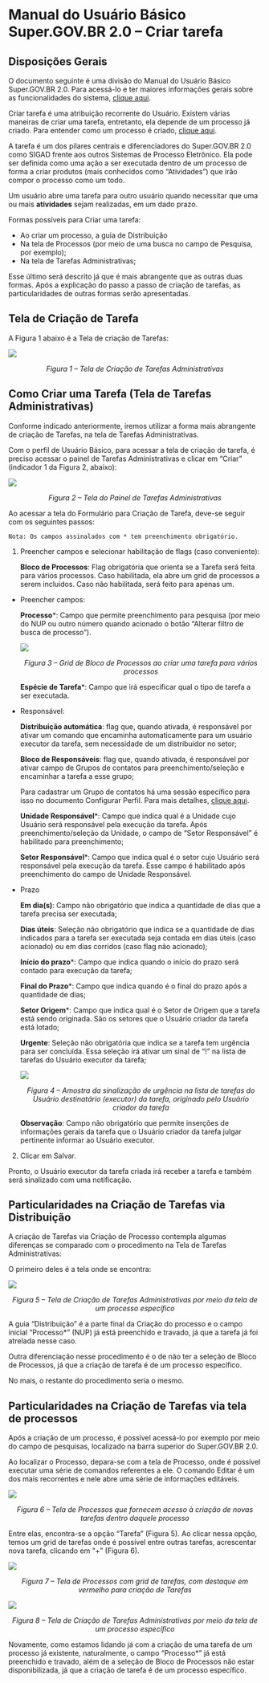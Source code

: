 # Manual do Usuário Básico Super.GOV.BR 2.0 – Criar tarefa

## Disposições Gerais

O documento seguinte é uma divisão do Manual do Usuário Básico Super.GOV.BR 2.0. Para acessá-lo e ter maiores informações gerais sobre as funcionalidades do sistema, <ins>clique aqui</ins>.

Criar tarefa é uma atribuição recorrente do Usuário. Existem várias maneiras de criar uma tarefa, entretanto, ela depende de um processo já criado. Para entender como um processo é criado, <ins>clique aqui</ins>.

A tarefa é um dos pilares centrais e diferenciadores do Super.GOV.BR 2.0 como SIGAD frente aos outros Sistemas de Processo Eletrônico. Ela pode ser definida como uma ação a ser executada dentro de um processo de forma a criar produtos (mais conhecidos como “Atividades”) que irão compor o processo como um todo. 

Um usuário abre uma tarefa para outro usuário quando necessitar que uma ou mais **atividades** sejam realizadas, em um dado prazo.

Formas possíveis para Criar uma tarefa:
- Ao criar um processo, a guia de Distribuição 
- Na tela de Processos (por meio de uma busca no campo de Pesquisa, por exemplo);
- Na tela de Tarefas Administrativas;

Esse último será descrito já que é mais abrangente que as outras duas formas. Após a explicação do passo a passo de criação de tarefas, as particularidades de outras formas serão apresentadas. 

## Tela de Criação de Tarefa

A Figura 1 abaixo é a Tela de criação de Tarefas: 

<img src="../../manual/figuras/Tela_criacao_tarefas_administrativas.png"/><p style="text-align: center;">*Figura 1 – Tela de Criação de Tarefas Administrativas*</p>

## Como Criar uma Tarefa (Tela de Tarefas Administrativas) 

Conforme indicado anteriormente, iremos utilizar a forma mais abrangente de criação de Tarefas, na tela de Tarefas Administrativas. 

Com o perfil de Usuário Básico, para acessar a tela de criação de tarefa, é preciso acessar o painel de Tarefas Administrativas e clicar em “Criar” (indicador 1 da Figura 2, abaixo):

<img src="../../manual/figuras/Tela_painel_tarefas_administrativas.png"/><p style="text-align: center;">*Figura 2 – Tela do Painel de Tarefas Administrativas*</p>

Ao acessar a tela do Formulário para Criação de Tarefa, deve-se seguir com os seguintes passos:


```{note}
Nota: Os campos assinalados com * tem preenchimento obrigatório.
```

1. Preencher campos e selecionar habilitação de flags (caso conveniente): 

	**Bloco de Processos**: Flag obrigatória que orienta se a Tarefa será feita para vários processos. Caso habilitada, ela abre um grid de processos a serem incluídos. Caso não habilitada, será feito para apenas um.

* Preencher campos:

	**Processo***: Campo que permite preenchimento para pesquisa (por meio do NUP ou outro número quando acionado o botão “Alterar filtro de busca de processo”). 
	
	<img src="../../manual/figuras/Grid_bloco_de_processos.png"/><p style="text-align: center;">*Figura 3 – Grid de Bloco de Processos ao criar uma tarefa para vários processos*</p>
	
	**Espécie de Tarefa***: Campo que irá especificar qual o tipo de tarefa a ser executada. 
	
* Responsável:
	
	**Distribuição automática**: flag que, quando ativada, é responsável por ativar um comando que encaminha automaticamente para um usuário executor da tarefa, sem necessidade de um distribuidor no setor;
	
	**Bloco de Responsáveis**: flag que, quando ativada, é responsável por ativar campo de Grupos de contatos para preenchimento/seleção e encaminhar a tarefa a esse grupo; 

	Para cadastrar um Grupo de contatos há uma sessão específico para isso no documento Configurar Perfil. Para mais detalhes, <ins>clique aqui</ins>.

	**Unidade Responsável***: Campo que indica qual é a Unidade cujo Usuário será responsável pela execução da tarefa. Após preenchimento/seleção da Unidade, o campo de “Setor Responsável” é habilitado para preenchimento;
	
	**Setor Responsável***: Campo que indica qual é o setor cujo Usuário será responsável pela execução da tarefa. Esse campo é habilitado após preenchimento do campo de Unidade Responsável.
	
* Prazo

	**Em dia(s)**: Campo não obrigatório que indica a quantidade de dias que a tarefa precisa ser executada; 
	
	**Dias úteis**: Seleção não obrigatório que indica se a quantidade de dias indicados para a tarefa ser executada seja contada em dias úteis (caso acionado) ou em dias corridos (caso flag não acionado);

	**Início do prazo***: Campo que indica quando o início do prazo será contado para execução da tarefa;

	**Final do Prazo***: Campo que indica quando é o final do prazo após a quantidade de dias; 

	**Setor Origem***: Campo que indica qual é o Setor de Origem que a tarefa está sendo originada. São os setores que o Usuário criador da tarefa está lotado;

	**Urgente**: Seleção não obrigatória que indica se a tarefa tem urgência para ser concluída. Essa seleção irá ativar um sinal de “!” na lista de tarefas do Usuário executor da tarefa;
	
	<img src="../../manual/figuras/Sinalizacao_urgencia.png"/><p style="text-align: center;">*Figura 4 – Amostra da sinalização de urgência na lista de tarefas do Usuário destinatário (executor) da tarefa, originado pelo Usuário criador da tarefa*</p>

	**Observação**: Campo não obrigatório que permite inserções de informações gerais da tarefa que o Usuário criador da tarefa julgar pertinente informar ao Usuário executor.
	
2. Clicar em Salvar.

Pronto, o Usuário executor da tarefa criada irá receber a tarefa e também será sinalizado com uma notificação.

## Particularidades na Criação de Tarefas via Distribuição

A criação de Tarefas via Criação de Processo contempla algumas diferenças se comparado com o procedimento na Tela de Tarefas Administrativas: 

O primeiro deles é a tela onde se encontra:

<img src="../../manual/figuras/Tela_processo_especifico.png"/><p style="text-align: center;">*Figura 5 – Tela de Criação de Tarefas Administrativas por meio da tela de um processo específico*</p>

A guia “Distribuição” é a parte final da Criação do processo e o campo inicial “Processo*” (NUP) já está preenchido e travado, já que a tarefa já foi atrelada nesse caso. 

Outra diferenciação nesse procedimento é o de não ter a seleção de Bloco de Processos, já que a criação de tarefa é de um processo específico.

No mais, o restante do procedimento seria o mesmo.

## Particularidades na Criação de Tarefas via tela de processos

Após a criação de um processo, é possível acessá-lo por exemplo por meio do campo de pesquisas, localizado na barra superior do Super.GOV.BR 2.0.

Ao localizar o Processo, depara-se com a tela de Processo, onde é possível executar uma série de comandos referentes a ele. O comando Editar é um dos mais recorrentes e nele abre uma série de informações editáveis.

<img src="../../manual/figuras/Criacao_tarefas_do_processo.png"/><p style="text-align: center;">*Figura 6 – Tela de Processos que fornecem acesso à criação de novas tarefas dentro daquele processo*</p>

Entre elas, encontra-se a opção “Tarefa” (Figura 5). Ao clicar nessa opção, temos um grid de tarefas onde é possível entre outras tarefas, acrescentar nova tarefa, clicando em “+” (Figura 6).

<img src="../../manual/figuras/Grid_criacao_tarefas.png"/><p style="text-align: center;">*Figura 7 – Tela de Processos com grid de tarefas, com destaque em vermelho para criação de Tarefas*</p>

<img src="../../manual/figuras/Criacao_tela_processo_especifico.png"/><p style="text-align: center;">*Figura 8 – Tela de Criação de Tarefas Administrativas por meio da tela de um processo específico*</p>

Novamente, como estamos lidando já com a criação de uma tarefa de um processo já existente, naturalmente, o campo “Processo*” já está preenchido e travado, além de a seleção de Bloco de Processos não estar disponibilizada, já que a criação de tarefa é de um processo específico.